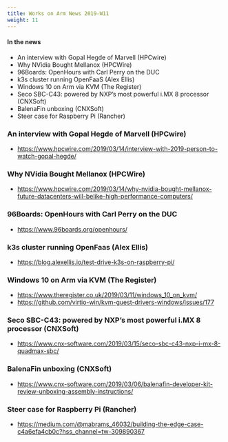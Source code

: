 ```yaml
---
title: Works on Arm News 2019-W11
weight: 11
---
```


#### In the news

* An interview with Gopal Hegde of Marvell (HPCwire)
* Why NVidia Bought Mellanox (HPCWire)
* 96Boards: OpenHours with Carl Perry on the DUC
* k3s cluster running OpenFaaS (Alex Ellis)
* Windows 10 on Arm via KVM (The Register)
* Seco SBC-C43: powered by NXP’s most powerful i.MX 8 processor (CNXSoft)
* BalenaFin unboxing (CNXSoft)
* Steer case for Raspberry Pi (Rancher)

### An interview with Gopal Hegde of Marvell (HPCwire)

* https://www.hpcwire.com/2019/03/14/interview-with-2019-person-to-watch-gopal-hegde/

### Why NVidia Bought Mellanox (HPCWire)

* https://www.hpcwire.com/2019/03/14/why-nvidia-bought-mellanox-future-datacenters-will-belike-high-performance-computers/

### 96Boards: OpenHours with Carl Perry on the DUC

* https://www.96boards.org/openhours/

### k3s cluster running OpenFaas (Alex Ellis)

* https://blog.alexellis.io/test-drive-k3s-on-raspberry-pi/

### Windows 10 on Arm via KVM (The Register)

* https://www.theregister.co.uk/2019/03/11/windows_10_on_kvm/
* https://github.com/virtio-win/kvm-guest-drivers-windows/issues/177

### Seco SBC-C43: powered by NXP’s most powerful i.MX 8 processor (CNXSoft)

* https://www.cnx-software.com/2019/03/15/seco-sbc-c43-nxp-i-mx-8-quadmax-sbc/

### BalenaFin unboxing (CNXSoft)

* https://www.cnx-software.com/2019/03/06/balenafin-developer-kit-review-unboxing-assembly-instructions/

### Steer case for Raspberry Pi (Rancher)

* https://medium.com/@mabrams_46032/building-the-edge-case-c4a6efa4cb0c?hss_channel=tw-309890367
